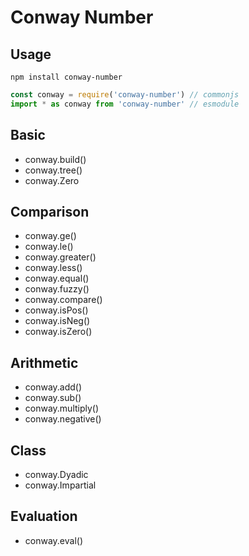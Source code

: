# Conway Number

## Usage

```
npm install conway-number
```

```javascript
const conway = require('conway-number') // commonjs
import * as conway from 'conway-number' // esmodule
```

## Basic

- conway.build()
- conway.tree()
- conway.Zero

## Comparison

- conway.ge()
- conway.le()
- conway.greater()
- conway.less()
- conway.equal()
- conway.fuzzy()
- conway.compare()
- conway.isPos()
- conway.isNeg()
- conway.isZero()

## Arithmetic

- conway.add()
- conway.sub()
- conway.multiply()
- conway.negative()

## Class

- conway.Dyadic
- conway.Impartial

## Evaluation

- conway.eval()

